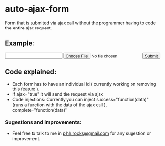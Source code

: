 # auto-ajax-form
Form that is submited via ajax call without the programmer having to code the entire ajax request.

## Example:
<form id='ajax-form' ajax="true" action="ajax-call.php" type="POST" success="callback(data)" complete="callback2(data)">
	<input name="input1" type="text" />
	<input name="file1" type="file" />
	<button type="submit" >Submit</button>
</form>	

<script>
	var callback = function(data){
		console.log(data);
	}

	var callback2 = function(data){
		console.log('second callback');
	}
</script>

## Code explained:
- Each form has to have an individual id ( currently working on removing this feature ).
- If ajax="true" it will send the request via ajax
- Code injections: Currently you can inject success="function(data)" (runs a function with the data of the ajax call ), complete="function(data)"

### Sugestions and improvements:
- Feel free to talk to me in pihh.rocks@gmail.com for any sugestion or improvement.